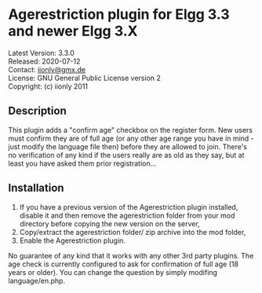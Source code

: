 Agerestriction plugin for Elgg 3.3 and newer Elgg 3.X
=====================================================

Latest Version: 3.3.0  
Released: 2020-07-12  
Contact: iionly@gmx.de  
License: GNU General Public License version 2  
Copyright: (c) iionly 2011


Description
-----------

This plugin adds a "confirm age" checkbox on the register form. New users must confirm they are of full age (or any other age range you have in mind - just modify the language file then) before they are allowed to join. There's no verification of any kind if the users really are as old as they say, but at least you have asked them prior registration...


Installation
------------

1. If you have a previous version of the Agerestriction plugin installed, disable it and then remove the agerestriction folder from your mod directory before copying the new version on the server,
2. Copy/extract the agerestriction folder/ zip archive into the mod folder,
3. Enable the Agerestriction plugin.

No guarantee of any kind that it works with any other 3rd party plugins. The age check is currently configured to ask for confirmation of full age (18 years or older). You can change the question by simply modifing language/en.php.
